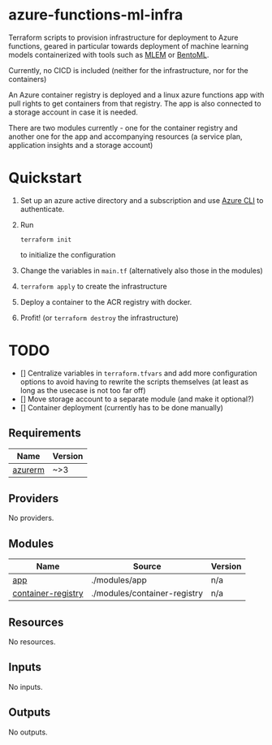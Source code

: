 # azure-functions-ml-infra
Terraform scripts to provision infrastructure for deployment to Azure functions, geared
in particular towards deployment of machine learning models containerized with tools
such as [MLEM](https://mlem.ai/) or [BentoML](https://www.bentoml.com/).

Currently, no CICD is included (neither for the infrastructure, nor for the containers)

An Azure container registry is deployed and a linux azure functions app with pull rights
to get containers from that registry. The app is also connected to a storage account in
case it is needed.

There are two modules currently - one for the container registry and another one for the
app and accompanying resources (a service plan, application insights and a storage account)
# Quickstart
1. Set up an azure active directory and a subscription and use [Azure CLI](https://docs.microsoft.com/en-us/cli/azure/) to authenticate.

2. Run
    ```
    terraform init
    ```
    to initialize the configuration

3. Change the variables in `main.tf` (alternatively also those in the modules)

4. ``terraform apply`` to create the infrastructure
5. Deploy a container to the ACR registry with docker.
6. Profit! (or ``terraform destroy`` the infrastructure)


# TODO
- [] Centralize variables in `terraform.tfvars` and add more configuration options to avoid having to rewrite the scripts themselves (at least as long as the usecase is not too far off)
- [] Move storage account to a separate module (and make it optional?)
- [] Container deployment (currently has to be done manually)

<!-- BEGIN_TF_DOCS -->
## Requirements

| Name | Version |
|------|---------|
| <a name="requirement_azurerm"></a> [azurerm](#requirement\_azurerm) | ~>3 |

## Providers

No providers.

## Modules

| Name | Source | Version |
|------|--------|---------|
| <a name="module_app"></a> [app](#module\_app) | ./modules/app | n/a |
| <a name="module_container-registry"></a> [container-registry](#module\_container-registry) | ./modules/container-registry | n/a |

## Resources

No resources.

## Inputs

No inputs.

## Outputs

No outputs.
<!-- END_TF_DOCS -->